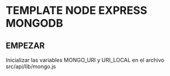 # TEMPLATE NODE EXPRESS MONGODB

## EMPEZAR

Inicializar las variables MONGO_URI y URI_LOCAL en el archivo src/api/lib/mongo.js 